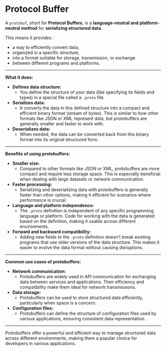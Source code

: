 # Protocol Buffer

A `protobuf`, short for **Protocol Buffers**, is a **language-neutral and platform-neutral method** for **serializing structured data**.

This means it provides :

- a way to efficiently convert data,
- organized in a specific structure,
- into a format suitable for storage, transmission, or exchange
- between different programs and platforms.

---

**What it does:**

- **Defines data structure:**
  - You define the structure of your data (like specifying its fields and types) in a special file called a `.proto` file.
- **Serializes data:**
  - It converts the data in this defined structure into a compact and efficient binary format (stream of bytes). This is similar to how other formats like JSON or XML represent data, but protobuffers are generally smaller and faster to work with.
- **Deserializes data:**
  - When needed, the data can be converted back from this binary format into its original structured form.

---

**Benefits of using protobuffers:**

- **Smaller size:**
  - Compared to other formats like JSON or XML, protobuffers are more compact and require less storage space. This is especially beneficial when dealing with large datasets or network communication.
- **Faster processing:**
  - Serializing and deserializing data with protobuffers is generally faster than other options, making it efficient for scenarios where performance is crucial.
- **Language and platform independence:**
  - The `.proto` definition is independent of any specific programming language or platform. Code for working with the data is generated based on the definition, making it usable across different environments.
- **Forward and backward compatibility:**
  - Adding new fields to the `.proto` definition doesn't break existing programs that use older versions of the data structure. This makes it easier to evolve the data format without causing disruptions.

---

**Common use cases of protobuffers:**

- **Network communication:**
  - Protobuffers are widely used in API communication for exchanging data between services and applications. Their efficiency and compatibility make them ideal for network transmissions.
- **Data storage:**
  - Protobuffers can be used to store structured data efficiently, particularly when space is a concern.
- **Configuration files:**
  - Protobuffers can define the structure of configuration files used by various applications, ensuring consistent data representation.

---

Protobuffers offer a powerful and efficient way to manage structured data across different environments, making them a popular choice for developers in various applications.
